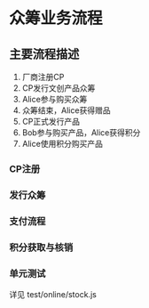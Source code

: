# 众筹业务流程

## 主要流程描述

1. 厂商注册CP
2. CP发行文创产品众筹
3. Alice参与购买众筹
4. 众筹结束，Alice获得赠品
5. CP正式发行产品
6. Bob参与购买产品，Alice获得积分
7. Alice使用积分购买产品

### CP注册

### 发行众筹

### 支付流程

### 积分获取与核销

### 单元测试

详见 test/online/stock.js